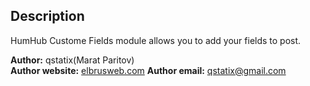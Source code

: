 ## Description

HumHub Custome Fields module allows you to add your fields to post.

__Author:__ qstatix(Marat Paritov)  
__Author website:__ [elbrusweb.com](http://elbrusweb.com)
__Author email:__ qstatix@gmail.com
